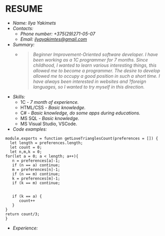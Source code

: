 # RESUME

+ *Name: Ilya Yakimets*  
+ *Contacts:*  
    - *Phone number: +375(29)271-05-07*
    - *Email: <ilyayakimtes@gmail.com>*
+ *Summary:*
    - >*Beginner Improvement-Oriented software developer. I have been working as a 1C programmer for 7 months. Since childhood, I wanted to learn various interesting things, this allowed me to become a programmer. The desire to develop allowed me to occupy a good position in such a short time. I have always been interested in websites and ?foreign languages, so I wanted to try myself in this direction.* 
+ *Skills:*
    - 1C - *7 month of experience.* 
    - HTML/CSS - *Basic knowledge.*
    - C# - *Basic knowledge, do some apps during educations.*
    - MS SQL - *Basic knowledge.*
    - MS Visual Studio, VSCode.
+ *Code examples:* 
```
module.exports = function getLoveTrianglesCount(preferences = []) {
  let length = preferences.length;
  let count = 0;
  let n,m,k = 0;
for(let a = 0; a < length; a++){
   n = preferences[a]-1;
   if (n == a) continue;
   m = preferences[n]-1;
   if (n == m) continue;
   k = preferences[m]-1;
   if (k == m) continue;


   if (k == a) {
      count++
   }
}
return count/3;
}
```
+ *Experience:*
